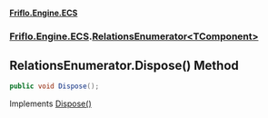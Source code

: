 #### [Friflo.Engine.ECS](index.md 'index')
### [Friflo.Engine.ECS](Friflo.Engine.ECS.md 'Friflo.Engine.ECS').[RelationsEnumerator&lt;TComponent&gt;](RelationsEnumerator_TComponent_.md 'Friflo.Engine.ECS.RelationsEnumerator<TComponent>')

## RelationsEnumerator<TComponent>.Dispose() Method

```csharp
public void Dispose();
```

Implements [Dispose()](https://docs.microsoft.com/en-us/dotnet/api/System.IDisposable.Dispose 'System.IDisposable.Dispose')